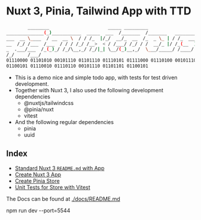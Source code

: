 # Nuxt 3, Pinia, Tailwind App with TTD

```sh
        ________                      _____ _________                                                        
______________(_)___________  _____  ___  /_______  /_______   _______________________   __ _______ ________ 
___  __ \____  / __  __ \  / / /_  |/_/  __/_  __  /_  _ \_ | / /_  ___/  _ \_  ___/_ | / / __  __ `__ \  _ \
__  /_/ /___  /___  / / / /_/ /__>  < / /___/ /_/ / /  __/_ |/ /_(__  )/  __/  /   __ |/ /___  / / / / /  __/
_  .___/___  /_(_)_/ /_/\__,_/ /_/|_| \__/(_)__,_/  \___/_____/ /____/ \___//_/    _____/_(_)_/ /_/ /_/\___/ 
/_/     /___/                                                                                                
01110000 01101010 00101110 01101110 01110101 01111000 01110100 00101110 01100100 01100101 01110110 01110011 
01100101 01110010 01110110 00101110 01101101 01100101 
```

- This is a demo nice and simple todo app, with tests for test driven development.
- Together with Nuxt 3, I also used the following development dependencies
  - @nuxtjs/tailwindcss
  - @pinia/nuxt
  - vitest
- And the following regular dependencies
  - pinia
  - uuid

## Index

- [Standard Nuxt 3 `README.md` with App](./docs/README.md)
- [Create Nuxt 3 App](./docs/createApp.md)
- [Create Pinia Store](./docs/piniaStore.md)
- [Unit Tests for Store with Vitest](./docs/storeTests.md)

The Docs can be found at [./docs/README.md](./docs/README.md)

npm run dev  --port=5544